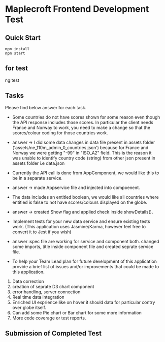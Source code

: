 # Maplecroft Frontend Development Test

## Quick Start

```
npm install
npm start
```
## for test
ng test

## Tasks

Please find below answer for each task.

* Some countries do not have scores shown for some reason even though the API response includes those scores. In particular the client needs France and Norway to work, you need to make a change so that the scores/colour coding for those countries work.
* answer ->  I did some data changes in data file present in assets folder ('assets/ne_110m_admin_0_countries.json') because for France and Norway we were getting "-99" in "ISO_A2" field. This is the reason it was unable to identify country code (string) from other json present in assets folder i.e data.json

* Currently the API call is done from AppComponent, we would like this to be in a separate service.
* answer -> made Appservice file and injected into compoenent.

* The data includes an entitled boolean, we would like all countries where entitled is false to not have scores/colours displayed on the globe.
* answer -> created Show flag and applied check inside showDetails().

* Implement tests for your new data service and ensure existing tests work. (This application uses Jasmine/Karma, however feel free to convert it to Jest if you wish)
* answer :spec file are working for service and component both. changed some imports, title inside component file and created seprate service file.

* To help your Team Lead plan for future development of this application provide a brief list of issues and/or improvements that could be made to this application.

1. Data correction
2. creation of seprate D3 chart component 
3. error handling, server connection
4. Real time data integration
5. Enriched UI exprience like on hover it should data for particular contry over globe itself.
6. Can add some Pie chart or Bar chart for some more information
7. More code coverage or test reports.

## Submission of Completed Test
